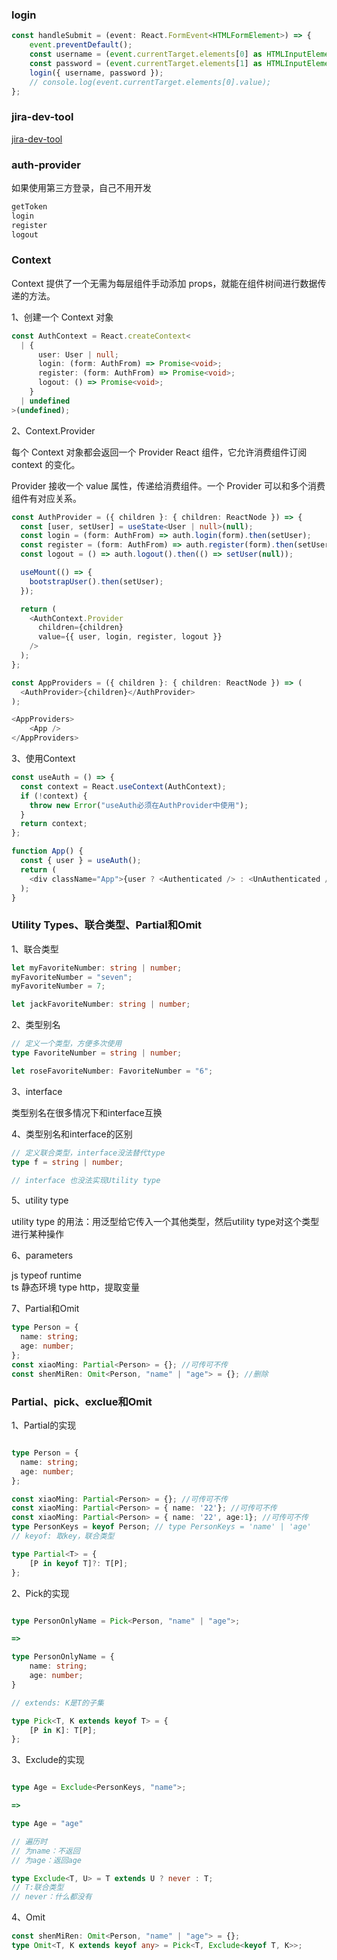 ### login

```ts
const handleSubmit = (event: React.FormEvent<HTMLFormElement>) => {
    event.preventDefault();
    const username = (event.currentTarget.elements[0] as HTMLInputElement).value;
    const password = (event.currentTarget.elements[1] as HTMLInputElement).value;
    login({ username, password });
    // console.log(event.currentTarget.elements[0].value);
};
```

### jira-dev-tool

[jira-dev-tool](https://github.com/sindu12jun/jira-dev-tool)


### auth-provider

如果使用第三方登录，自己不用开发

```ts
getToken
login
register
logout
```

### Context

Context 提供了一个无需为每层组件手动添加 props，就能在组件树间进行数据传递的方法。

1、创建一个 Context 对象

```ts
const AuthContext = React.createContext<
  | {
      user: User | null;
      login: (form: AuthFrom) => Promise<void>;
      register: (form: AuthFrom) => Promise<void>;
      logout: () => Promise<void>;
    }
  | undefined
>(undefined);
```

2、Context.Provider

每个 Context 对象都会返回一个 Provider React 组件，它允许消费组件订阅 context 的变化。

Provider 接收一个 value 属性，传递给消费组件。一个 Provider 可以和多个消费组件有对应关系。

```ts
const AuthProvider = ({ children }: { children: ReactNode }) => {
  const [user, setUser] = useState<User | null>(null);
  const login = (form: AuthFrom) => auth.login(form).then(setUser);
  const register = (form: AuthFrom) => auth.register(form).then(setUser);
  const logout = () => auth.logout().then(() => setUser(null));

  useMount(() => {
    bootstrapUser().then(setUser);
  });

  return (
    <AuthContext.Provider
      children={children}
      value={{ user, login, register, logout }}
    />
  );
};

const AppProviders = ({ children }: { children: ReactNode }) => (
  <AuthProvider>{children}</AuthProvider>
);

<AppProviders>
    <App />
</AppProviders>
```

3、使用Context 

```ts
const useAuth = () => {
  const context = React.useContext(AuthContext);
  if (!context) {
    throw new Error("useAuth必须在AuthProvider中使用");
  }
  return context;
};

function App() {
  const { user } = useAuth();
  return (
    <div className="App">{user ? <Authenticated /> : <UnAuthenticated />}</div>
  );
}
```

### Utility Types、联合类型、Partial和Omit

1、联合类型

```ts
let myFavoriteNumber: string | number;
myFavoriteNumber = "seven";
myFavoriteNumber = 7;

let jackFavoriteNumber: string | number;
```

2、类型别名

```ts
// 定义一个类型，方便多次使用
type FavoriteNumber = string | number;

let roseFavoriteNumber: FavoriteNumber = "6";
```

3、interface

类型别名在很多情况下和interface互换

4、类型别名和interface的区别

```ts
// 定义联合类型，interface没法替代type
type f = string | number;

// interface 也没法实现Utility type
```

5、utility type

utility type 的用法：用泛型给它传入一个其他类型，然后utility type对这个类型进行某种操作

6、parameters

js typeof runtime  
ts 静态环境 type http，提取变量


7、Partial和Omit

```ts
type Person = {
  name: string;
  age: number;
};
const xiaoMing: Partial<Person> = {}; //可传可不传
const shenMiRen: Omit<Person, "name" | "age"> = {}; //删除
```

### Partial、pick、exclue和Omit

1、Partial的实现

```ts

type Person = {
  name: string;
  age: number;
};

const xiaoMing: Partial<Person> = {}; //可传可不传
const xiaoMing: Partial<Person> = { name: '22'}; //可传可不传
const xiaoMing: Partial<Person> = { name: '22', age:1}; //可传可不传
type PersonKeys = keyof Person; // type PersonKeys = 'name' | 'age'
// keyof: 取key，联合类型

type Partial<T> = {
    [P in keyof T]?: T[P];
};


```

2、Pick的实现

```ts

type PersonOnlyName = Pick<Person, "name" | "age">; 

=> 

type PersonOnlyName = {
    name: string;
    age: number;
}

// extends: K是T的子集

type Pick<T, K extends keyof T> = {
    [P in K]: T[P];
};

```

3、Exclude的实现

```ts

type Age = Exclude<PersonKeys, "name">;

=> 

type Age = "age"

// 遍历时
// 为name：不返回
// 为age：返回age

type Exclude<T, U> = T extends U ? never : T;
// T:联合类型
// never：什么都没有 

```

4、Omit

```ts
const shenMiRen: Omit<Person, "name" | "age"> = {};
type Omit<T, K extends keyof any> = Pick<T, Exclude<keyof T, K>>;
```
